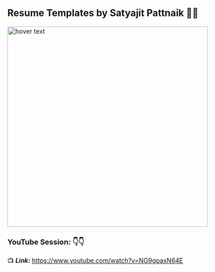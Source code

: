 <h2 align="left">Resume Templates by Satyajit Pattnaik 👏👏</h2> 

<p align="left">
  <img src="https://user-images.githubusercontent.com/34673684/196038618-c7cdf15b-73ac-4ba8-9d3e-9f89950f6cf5.png" width="450" title="hover text">
</p>

### **YouTube Session:** 👇👇

📺 _**Link:**_ https://www.youtube.com/watch?v=NG9gpaxN64E

